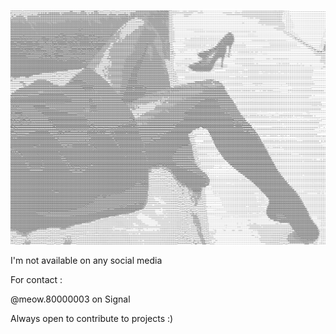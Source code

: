 ![Whatever](photo.png)

I'm not available on any social media

For contact :

@meow.80000003 on Signal

Always open to contribute to projects :)

